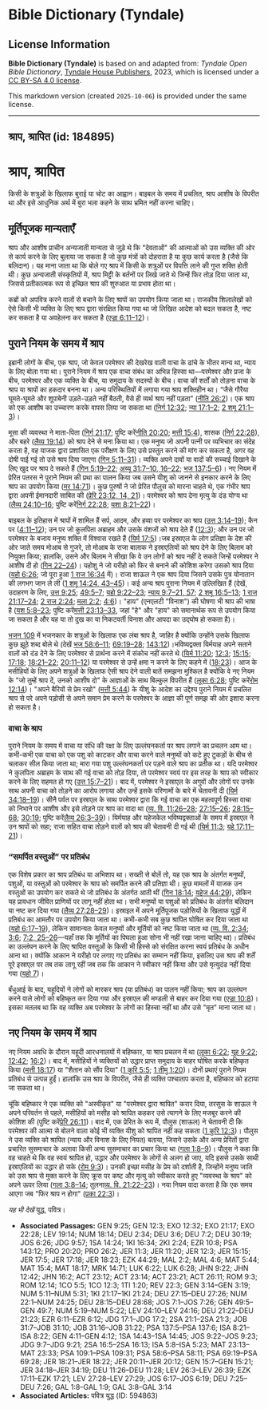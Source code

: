 # Bible Dictionary (Tyndale)

## License Information

**Bible Dictionary (Tyndale)** is based on and adapted from: _Tyndale Open Bible Dictionary_, [Tyndale House Publishers](https://tyndaleopenresources.com/), 2023, which is licensed under a [CC BY-SA 4.0 license](https://creativecommons.org/licenses/by-sa/4.0/legalcode.en).

This markdown version (created `2025-10-06`) is provided under the same license.



--------------------------------

## श्राप, श्रापित (id: 184895)

श्राप, श्रापित
==============

किसी के शत्रुओं के खिलाफ बुराई या चोट का आह्वान। बाइबल के समय में प्रचलित, श्राप आशीष के विपरीत था और इसे आधुनिक अर्थ में बुरा भला कहने के साथ भ्रमित नहीं करना चाहिए।

मूर्तिपूजक मान्यताएँ
--------------------

श्राप और आशीष प्राचीन अन्यजाती मान्यता से जुड़े थे कि "देवताओं" की आत्माओं को उस व्यक्ति की ओर से कार्य करने के लिए बुलाया जा सकता है जो कुछ मंत्रों को दोहराता है या कुछ कार्य करता है (जैसे कि बलिदान)। यह माना जाता था कि बोले गए श्राप में किसी के शत्रुओं पर विपत्ति लाने की गुप्त शक्ति होती थी। कुछ अन्यजाती संस्कृतियों में, श्राप मिट्टी के बर्तनों पर लिखे जाते थे जिन्हें फिर तोड़ दिया जाता था, जिससे प्रतीकात्मक रूप से इच्छित श्राप की शुरुआत या प्रभाव होता था।

कब्रों को अपवित्र करने वालों से बचाने के लिए श्रापों का उपयोग किया जाता था। राजकीय शिलालेखों को ऐसे किसी भी व्यक्ति के लिए श्राप द्वारा संरक्षित किया गया था जो लिखित आदेश को बदल सकता है, नष्ट कर सकता है या अवहेलना कर सकता है ([एज्रा 6:11–12](https://ref.ly/Ezra6:11-Ezra6:12))।

पुराने नियम के समय में श्राप
----------------------------

इब्रानी लोगों के बीच, एक श्राप, जो केवल परमेश्वर की देखरेख वाली वाचा के ढांचे के भीतर मान्य था, न्याय के लिए बोला गया था। पुराने नियम में श्राप एक वाचा संबंध का अभिन्न हिस्सा था—परमेश्वर और प्रजा के बीच, परमेश्वर और एक व्यक्ति के बीच, या समुदाय के सदस्यों के बीच। वाचा की शर्तों को तोड़ना वाचा के श्राप या श्रापों का हकदार बनना था। अन्य परिस्थितियों में लगाया गया श्राप शक्तिहीन था। “जैसे गौरैया घूमते\-घूमते और शूपाबेनी उड़ते\-उड़ते नहीं बैठती, वैसे ही व्यर्थ श्राप नहीं पड़ता” ([नीति 26:2](https://ref.ly/Prov26:2))। एक श्राप को एक आशीष का उच्चारण करके वापस लिया जा सकता था ([निर्ग 12:32](https://ref.ly/Exod12:32); [न्या 17:1–2](https://ref.ly/Judg17:1-Judg17:2); [2 शमू 21:1–3](https://ref.ly/2Sam21:1-2Sam21:3))।

मूसा की व्यवस्था ने माता\-पिता ([निर्ग 21:17](https://ref.ly/Exod21:17); पुष्टि करें[नीति 20:20](https://ref.ly/Prov20:20); [मत्ती 15:4](https://ref.ly/Matt15:4)), शासक ([निर्ग 22:28](https://ref.ly/Exod22:28)), और बहरे ([लैव्य 19:14](https://ref.ly/Lev19:14)) को श्राप देने से मना किया था। एक मनुष्य जो अपनी पत्नी पर व्यभिचार का संदेह करता है, वह याजक द्वारा प्रशासित एक परीक्षण के लिए उसे प्रस्तुत करने की मांग कर सकता है, अगर वह दोषी पाई गई तो उसे श्राप दिया जाएगा ([गिन 5:11–31](https://ref.ly/Num5:11-Num5:31))। व्यक्ति अपने दावों या वादों की सच्चाई दिखाने के लिए खुद पर श्राप दे सकते हैं ([गिन 5:19–22](https://ref.ly/Num5:19-Num5:22); [अय्यू 31:7–10, 16–22](https://ref.ly/Job31:7-Job31:10); [भज 137:5–6](https://ref.ly/Ps137:5-Ps137:6))। नए नियम में प्रेरित पतरस ने पुराने नियम की प्रथा का पालन किया जब उसने यीशु को जानने से इनकार करने के लिए श्राप का उपयोग किया ([मर 14:71](https://ref.ly/Mark14:71))। कुछ पुरुषों ने जो प्रेरित पौलुस को मारना चाहते थे, एक गंभीर श्राप द्वारा अपनी ईमानदारी साबित की ([प्रेरि 23:12, 14, 21](https://ref.ly/Acts23:12))। परमेश्वर को श्राप देना मृत्यु के दंड योग्य था ([लैव्य 24:10–16](https://ref.ly/Lev24:10-Lev24:16); पुष्टि करें[निर्ग 22:28](https://ref.ly/Exod22:28); [यशा 8:21–22](https://ref.ly/Isa8:21-Isa8:22))।

बाइबल के इतिहास में श्रापों में शामिल हैं सर्प, आदम, और हव्वा पर परमेश्वर का श्राप ([उत्त 3:14–19](https://ref.ly/Gen3:14-Gen3:19)); कैन पर ([4:11–12](https://ref.ly/Gen4:11-Gen4:12)); उन पर जो कुलपिता अब्राहम और उसके वंशजों को श्राप देते हैं ([12:3](https://ref.ly/Gen12:3)); और उन पर जो परमेश्वर के बजाय मनुष्य शक्ति में विश्वास रखते हैं ([यिर्म 17:5](https://ref.ly/Jer17:5))।जब इस्राएल के लोग प्रतिज्ञा के देश की ओर जाते समय मोआब से गुजरे, तो मोआब के राजा बालाक ने इस्राएलियों को श्राप देने के लिए बिलाम को नियुक्त किया; हालांकि, उसने और बिलाम ने सीखा कि वे उन लोगों को श्राप नहीं दे सकते जिन्हें परमेश्वर ने आशीष दी हो ([गिन 22–24](https://ref.ly/Num22:1-Num24:25))। यहोशु ने जो यरीहो को फिर से बनाने की कोशिश करेगा उसको श्राप दिया ([यहो 6:26](https://ref.ly/Josh6:26); जो पूरा हुआ [1 राज 16:34](https://ref.ly/1Kgs16:34) में)। राजा शाऊल ने एक श्राप दिया जिसने उसके पुत्र योनातान की लगभग जान ले ली ([1 शमू 14:24, 43–45](https://ref.ly/1Sam14:24))। कई अन्य श्राप पुराना नियम में उल्लिखित हैं (देखें, उदाहरण के लिए, [उत्त 9:25](https://ref.ly/Gen9:25); [49:5–7](https://ref.ly/Gen49:5-Gen49:7); [यहो 9:22–23](https://ref.ly/Josh9:22-Josh9:23); [न्याय 9:7–21, 57](https://ref.ly/Judg9:7-Judg9:21); [2 शमू 16:5–13](https://ref.ly/2Sam16:5-2Sam16:13); [1 राज 21:17–24](https://ref.ly/1Kgs21:17-1Kgs21:24); [2 राज 2:24](https://ref.ly/2Kgs2:24); [मला 2:2](https://ref.ly/Mal2:2); [4:6](https://ref.ly/Mal4:6))। "हाय" (एनएलटी "विनाश") की घोषणा भी श्राप की भाषा है ([यश 5:8–23](https://ref.ly/Isa5:8-Isa5:23); पुष्टि करें[मत्ती 23:13–33](https://ref.ly/Matt23:13-Matt23:33), जहां "हे" और "हाय" को समानार्थक रूप से उपयोग किया जा सकता है और यह या तो दुख का या निकटवर्ती विनाश और आपदा का उद्घोष हो सकता है)।

[भजन 109](https://ref.ly/Ps109:1-Ps109:31) में भजनकार के शत्रुओं के खिलाफ एक लंबा श्राप है, जाहिर है क्योंकि उन्होंने उसके खिलाफ कुछ झूठे शब्द बोले थे (देखें [भज 58:6–11](https://ref.ly/Ps58:6-Ps58:11); [69:19–28](https://ref.ly/Ps69:19-Ps69:28); [143:12](https://ref.ly/Ps143:12))।भविष्यद्वक्ता यिर्मयाह अपने सताने वालों को दंड देने के लिए परमेश्वर से प्रार्थना करने में संकोच नहीं करते थे ([यिर्म 11:20](https://ref.ly/Jer11:20); [12:3](https://ref.ly/Jer12:3); [15:15](https://ref.ly/Jer15:15); [17:18](https://ref.ly/Jer17:18); [18:21–22](https://ref.ly/Jer18:21-Jer18:22); [20:11–12](https://ref.ly/Jer20:11-Jer20:12)) या परमेश्वर से उन्हें क्षमा न करने के लिए कहने में ([18:23](https://ref.ly/Jer18:23))। आज के मसीहियों के लिए अपने शत्रुओं के खिलाफ ऐसी श्राप देने वाली बातें समझना मुश्किल है क्योंकि वे नए नियम के "जो तुम्हें श्राप दें, उनको आशीष दो" के आज्ञाओं के साथ बिल्कुल विपरीत हैं ([लूका 6:28](https://ref.ly/Luke6:28); पुष्टि करें[रोम 12:14](https://ref.ly/Rom12:14))। "अपने बैरियों से प्रेम रखो" ([मत्ती 5:44](https://ref.ly/Matt5:44)) के यीशु के आदेश का उद्देश्य पुराने नियम में प्रचलित श्राप से परे अपने पड़ोसी से अपने समान प्रेम करने के परमेश्वर के आज्ञा की पूर्ण समझ की ओर इशारा करना हो सकता है।

### वाचा के श्राप

पुराने नियम के समय में वाचा या संधि की रक्षा के लिए उल्लंघनकर्ता पर श्राप लगाने का प्रचलन आम था। कभी\-कभी एक वाचा को एक पशु को काटकर और वाचा करने वाले मनुष्यों को कटे हुए टुकड़ों के बीच से चलाकर सील किया जाता था; मारा गया पशु उल्लंघनकर्ता पर पड़ने वाले श्राप का प्रतीक था। यदि परमेश्वर ने कुलपिता अब्राहम के साथ की गई वाचा को तोड़ दिया, तो परमेश्वर स्वयं पर इस तरह के श्राप को स्वीकार करने के लिए सहमत हो गए ([उत्त 15:7–21](https://ref.ly/Gen15:7-Gen15:21))। बाद में, परमेश्वर ने इस्राएल के अगुवों और लोगों पर उनके साथ अपनी वाचा को तोड़ने का आरोप लगाया और उन्हें इसके परिणामों के बारे में चेतावनी दी ([यिर्म 34:18–19](https://ref.ly/Jer34:18-Jer34:19))। सीनै पर्वत पर इस्राएल के साथ परमेश्वर द्वारा कि गई वाचा का एक महत्वपूर्ण हिस्सा वाचा को निभाने पर आशीष और इसे तोड़ने पर श्राप का वादा था ([व्य. वि. 11:26–28](https://ref.ly/Deut11:26-Deut11:28); [27:15–26](https://ref.ly/Deut27:15-Deut27:26); [28:15–68](https://ref.ly/Deut28:15-Deut28:68); [30:19](https://ref.ly/Deut30:19); पुष्टि करें[लैव्य 26:3–39](https://ref.ly/Lev26:3-Lev26:39))। यिर्मयाह और यहेजकेल भविष्यद्वक्ताओं के समय में इस्राएल ने उन श्रापों को सहा; राजा सहित वाचा तोड़ने वालों को श्राप की चेतावनी दी गई थी ([यिर्म 11:3](https://ref.ly/Jer11:3); [यहे 17:11–21](https://ref.ly/Ezek17:11-Ezek17:21))।

### “समर्पित वस्तुओं” पर प्रतिबंध

एक विशेष प्रकार का श्राप प्रतिबंध या अभिशाप था। सख्ती से बोलें तो, यह एक श्राप के अंतर्गत मनुष्यों, पशुओं, या वस्तुओं को परमेश्वर के श्राप को समर्पित करने की प्रतिज्ञा थी। कुछ मामलों में याजक उन वस्तुओं का उपयोग कर सकते थे जो प्रतिबंध के अंतर्गत आती थीं ([गिन 18:14](https://ref.ly/Num18:14); [यहेज 44:29](https://ref.ly/Ezek44:29)), लेकिन यह प्रावधान जीवित प्राणियों पर लागू नहीं होता था। सभी मनुष्यों या पशुओं को प्रतिबंध के अंतर्गत बलिदान या नष्ट कर दिया गया ([लैव्य 27:28–29](https://ref.ly/Lev27:28-Lev27:29))। इस्राइल में अपने मूर्तिपूजक पड़ोसियों के खिलाफ युद्धों में प्रतिबंध का आमतौर पर उपयोग किया जाता था। कभी\-कभी सब कुछ श्रापित घोषित कर दिया जाता था ([यहो 6:17–19](https://ref.ly/Josh6:17-Josh6:19)), लेकिन सामान्यतः केवल मनुष्यों और मूर्तियों को नष्ट किया जाता था ([व्य. वि. 2:34](https://ref.ly/Deut2:34); [3:6](https://ref.ly/Deut3:6); [7:2, 25–26](https://ref.ly/Deut7:2)—यहाँ तक कि मूर्तियों का पिघला हुआ सोना भी नहीं रखा जाना चाहिए था)। प्रतिबंध का उल्लंघन करने के लिए श्रापित वस्तुओं के किसी भी हिस्से को संरक्षित करना स्वयं प्रतिबंध के अधीन आना था। क्योंकि आकान ने यरीहो पर लगाए गए प्रतिबंध का सम्मान नहीं किया, इसलिए उस श्राप की शर्तें पूरे इस्राएल पर तब तक लागू रहीं जब तक कि आकान ने स्वीकार नहीं किया और उसे मृत्युदंड नहीं दिया गया ([यहो 7](https://ref.ly/Josh7:1-Josh7:26))।

बँधुआई के बाद, यहूदियों ने लोगों को मारकर श्राप (या प्रतिबंध) का पालन नहीं किया; श्राप का उल्लंघन करने वाले लोगों को बहिष्कृत कर दिया गया और इस्राएल की मण्डली से बाहर कर दिया गया ([एज्रा 10:8](https://ref.ly/Ezra10:8))। इसका मतलब था कि वह व्यक्ति अब परमेश्वर के लोगों का हिस्सा नहीं था और उसे "मृत" माना जाता था।

नए नियम के समय में श्राप
------------------------

नए नियम अवधि के दौरान यहूदी आरधनालयों में बहिष्कार, या श्राप प्रचलन में था ([लूका 6:22](https://ref.ly/Luke6:22); [यूह 9:22](https://ref.ly/John9:22); [12:42](https://ref.ly/John12:42); [16:2](https://ref.ly/John16:2))। बाद में, मसीहियों ने व्यक्तियों को उद्धार प्राप्त समुदाय के बाहर घोषित करके बहिष्कृत किया ([मत्ती 18:17](https://ref.ly/Matt18:17)) या "शैतान को सौंप दिया" ([1 कुरि 5:5](https://ref.ly/1Cor5:5); [1 तीमु 1:20](https://ref.ly/1Tim1:20))। दोनों प्रथाएं पुराने नियम प्रतिबंध से उत्पन्न हुईं। हालांकि उस श्राप के विपरीत, जैसे ही व्यक्ति पश्चाताप करता है, बहिष्कार को हटाया जा सकता था।

चूंकि बहिष्कार ने एक व्यक्ति को "अस्वीकृत" या "परमेश्वर द्वारा श्रापित" करार दिया, तरसुस के शाऊल ने अपने परिवर्तन से पहले, मसीहियों को मसीह को श्रापित कहकर उसे त्यागने के लिए मजबूर करने की कोशिश की (पुष्टि करें[प्रेरि 26:11](https://ref.ly/Acts26:11))। बाद में, एक प्रेरित के रूप में, पौलुस (शाऊल) ने चेतावनी दी कि परमेश्वर की आत्मा से बोलने वाला कोई भी व्यक्ति यीशु को श्रापित नहीं कह सकता ([1 कुरि 12:3](https://ref.ly/1Cor12:3))। पौलुस ने उस व्यक्ति को श्रापित (न्याय और विनाश के लिए नियत) बताया, जिसने उसके और अन्य प्रेरितों द्वारा प्रचारित सुसमाचार के अलावा किसी अन्य सुसमाचार का प्रचार किया था ([गला 1:8–9](https://ref.ly/Gal1:8-Gal1:9))। पौलुस ने कहा कि वह चाहते थे कि वह स्वयं श्रापित हो, उद्धार और परमेश्वर के लोगों से अलग हो जाए, यदि इससे उसके साथी इस्राएलियों का उद्धार हो सके ([रोम 9:3](https://ref.ly/Rom9:3))। उनकी इच्छा मसीह के प्रेम को दर्शाती है, जिन्होंने मनुष्य जाति को उस श्राप से मुक्त करने के लिए क्रूस पर कष्ट और मृत्यु को स्वीकार करते हुए "व्यवस्था के श्राप" को अपने ऊपर लिया ([गला 3:8–14](https://ref.ly/Gal3:8-Gal3:14); तुलना[व्य. वि. 21:22–23](https://ref.ly/Deut21:22-Deut21:23))। नया नियम वादा करता है कि एक समय आएगा जब "फिर श्राप न होगा" ([प्रका 22:3](https://ref.ly/Rev22:3))।

*यह भी देखें* युद्ध, पवित्र।

* **Associated Passages:** GEN 9:25; GEN 12:3; EXO 12:32; EXO 21:17; EXO 22:28; LEV 19:14; NUM 18:14; DEU 2:34; DEU 3:6; DEU 7:2; DEU 30:19; JOS 6:26; JDG 9:57; 1SA 14:24; 1KI 16:34; 2KI 2:24; EZR 10:8; PSA 143:12; PRO 20:20; PRO 26:2; JER 11:3; JER 11:20; JER 12:3; JER 15:15; JER 17:5; JER 17:18; JER 18:23; EZK 44:29; MAL 2:2; MAL 4:6; MAT 5:44; MAT 15:4; MAT 18:17; MRK 14:71; LUK 6:22; LUK 6:28; JHN 9:22; JHN 12:42; JHN 16:2; ACT 23:12; ACT 23:14; ACT 23:21; ACT 26:11; ROM 9:3; ROM 12:14; 1CO 5:5; 1CO 12:3; 1TI 1:20; REV 22:3; GEN 3:14–GEN 3:19; NUM 5:11–NUM 5:31; 1KI 21:17–1KI 21:24; DEU 27:15–DEU 27:26; NUM 22:1–NUM 24:25; DEU 28:15–DEU 28:68; JOS 7:1–JOS 7:26; GEN 49:5–GEN 49:7; NUM 5:19–NUM 5:22; LEV 24:10–LEV 24:16; DEU 21:22–DEU 21:23; EZR 6:11–EZR 6:12; JDG 17:1–JDG 17:2; 2SA 21:1–2SA 21:3; JOB 31:7–JOB 31:10; JOB 31:16–JOB 31:22; PSA 137:5–PSA 137:6; ISA 8:21–ISA 8:22; GEN 4:11–GEN 4:12; 1SA 14:43–1SA 14:45; JOS 9:22–JOS 9:23; JDG 9:7–JDG 9:21; 2SA 16:5–2SA 16:13; ISA 5:8–ISA 5:23; MAT 23:13–MAT 23:33; PSA 109:1–PSA 109:31; PSA 58:6–PSA 58:11; PSA 69:19–PSA 69:28; JER 18:21–JER 18:22; JER 20:11–JER 20:12; GEN 15:7–GEN 15:21; JER 34:18–JER 34:19; DEU 11:26–DEU 11:28; LEV 26:3–LEV 26:39; EZK 17:11–EZK 17:21; LEV 27:28–LEV 27:29; JOS 6:17–JOS 6:19; DEU 7:25–DEU 7:26; GAL 1:8–GAL 1:9; GAL 3:8–GAL 3:14
* **Associated Articles:** पवित्र युद्ध (ID: 594863)

